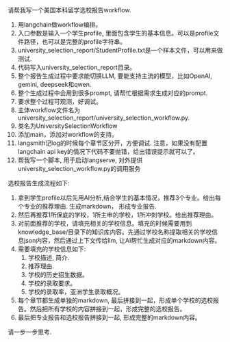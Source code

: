 请帮我写一个美国本科留学选校报告workflow.

1. 用langchain做workflow编排。
1. 入口参数是输入一个学生profile, 里面包含学生的基本信息。可以是profile文件路径，也可以是完整的profile字符串。
1. university_selection_report/StudentProfile.txt是一个样本文件，可以用来做测试.
1. 代码写入university_selection_report目录。
1. 整个报告生成过程中要求能切换LLM, 要能支持主流的模型，比如OpenAI, gemini, deepseek和qwen.
1. 整个生成过程中会用到很多prompt, 请帮忙根据需求生成对应的prompt.
1. 要求整个过程可观测，好调试。
1. 主体workflow文件名为university_selection_report/university_selection_workflow.py.
1. 类名为UniversitySelectionWorkflow
1. 添加main，添加对workflow的支持。
1. langsmith记log的时候每个章节区分开，方便调试. 注意，如果没有配置langchain api key的情况下代码不要抛错，给出错误提示就可以了。
1. 帮我写一个脚本, 用于启动langserve, 对外提供university_selection_workflow.py的调用服务

选校报告生成流程如下:
1. 拿到学生profile以后先用AI分析,结合学生的基本情况，推荐3个专业。给出每个专业的推荐理由. 生成markdown， 形成专业报告.
1. 然后再推荐1所保底的学校，1所主申的学校，1所冲刺学校。给出推荐理由。
1. 对前面推荐的学校，请填充相关的学校信息。填充的时候需要用到knowledge_base/目录下的知识库内容。先通过学校名称提取相关的学校信息json内容，然后通过上下文传给llm, 让AI帮忙生成对应的markdown内容。
1. 需要填充的学校信息如下:
    1. 学校描述, 简介.
    1. 推荐理由.
    1. 学校的历史招生数据。
    1. 学校的录取要求。
    1. 学校的录取率，亚洲学生录取概况。
1. 每个章节都生成单独的markdown, 最后拼接到一起，形成单个学校的选校报告。然后把所有学校的内容拼接到一起，形成完整的选校报告。
1. 最后把专业报告和选校报告拼接到一起, 形成完整的markdown内容。

请一步一步思考.